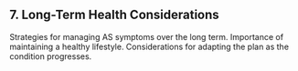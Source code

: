 ## 7. Long-Term Health Considerations
Strategies for managing AS symptoms over the long term.
Importance of maintaining a healthy lifestyle.
Considerations for adapting the plan as the condition progresses.

